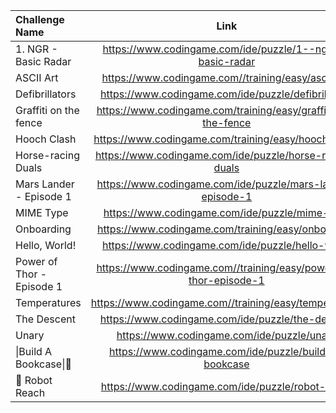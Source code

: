 | Challenge Name            |                               Link                               |
|:--------------------------|:----------------------------------------------------------------:|
| 1. NGR - Basic Radar      |     https://www.codingame.com/ide/puzzle/1--ngr---basic-radar    |
| ASCII Art                 |        https://www.codingame.com//training/easy/ascii-art        |
| Defibrillators            |       https://www.codingame.com/ide/puzzle/defibrillators        |
| Graffiti on the fence     |  https://www.codingame.com/training/easy/graffiti-on-the-fence   |
| Hooch Clash               |       https://www.codingame.com/training/easy/hooch-clash        |
| Horse-racing Duals        |     https://www.codingame.com/ide/puzzle/horse-racing-duals      |
| Mars Lander - Episode 1   |    https://www.codingame.com/ide/puzzle/mars-lander-episode-1    |
| MIME Type                 |          https://www.codingame.com/ide/puzzle/mime-type          |
| Onboarding                |        https://www.codingame.com/training/easy/onboarding        |
| Hello, World!             |         https://www.codingame.com/ide/puzzle/hello-world         |
| Power of Thor - Episode 1 | https://www.codingame.com//training/easy/power-of-thor-episode-1 |
| Temperatures              |      https://www.codingame.com//training/easy/temperatures       |
| The Descent               |         https://www.codingame.com/ide/puzzle/the-descent         |
| Unary                     |            https://www.codingame.com/ide/puzzle/unary            |
| \|Build A Bookcase\|🔨    |      https://www.codingame.com/ide/puzzle/build-a-bookcase       |
| 🤖 Robot Reach            |         https://www.codingame.com/ide/puzzle/robot-reach         |
